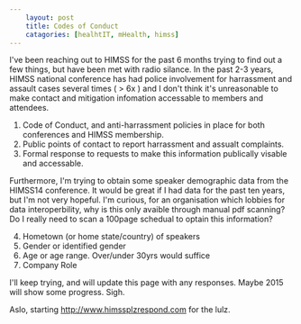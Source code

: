 ```yaml
---
    layout: post
    title: Codes of Conduct
    catagories: [healhtIT, mHealth, himss]
---
```

 
I've been reaching out to HIMSS for the past 6 months trying to find out a few things, but have been met with radio silance.  In the past 2-3 years, HIMSS national conference has had police involvement for harrassment and assault cases several times ( > 6x ) and I don't think it's unreasonable to make contact and mitigation infomation accessable to members and attendees.
 
 1) Code of Conduct, and anti-harrassment policies in place for both conferences and HIMSS membership. 
 2) Public points of contact to report harrassment and assualt complaints.  
 3) Formal response to requests to make this information publically visable and accessable.
 
Furthermore, I'm trying to obtain some speaker demographic data from the HIMSS14 conference.  It would be great if I had data for the past ten years, but I'm not very hopeful. I'm curious, for an organisation which lobbies for data interoperbility, why is this only avaible through manual pdf scanning?  Do I really need to scan a 100page schedual to optain this information?

 4) Hometown (or home state/country) of speakers
 5) Gender or identified gender
 6) Age or age range.  Over/under 30yrs would suffice
 7) Company Role
 
I'll keep trying, and will update this page with any responses. Maybe 2015 will show some progress.  Sigh.

Aslo, starting http://www.himssplzrespond.com for the lulz.
 
